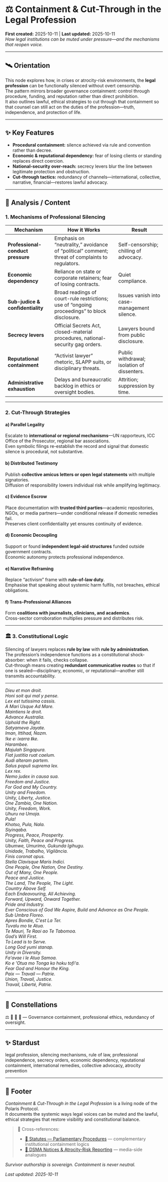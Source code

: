 # ⚖️ Containment & Cut-Through in the Legal Profession  
**First created:** 2025-10-11 | **Last updated:** 2025-10-11  
*How legal institutions can be muted under pressure—and the mechanisms that reopen voice.*

---

## 🛰️ Orientation  
This node explores how, in crises or atrocity-risk environments, the **legal profession** can be functionally silenced without overt censorship.  
The pattern mirrors broader governance containment: control through procedure, funding, and reputation rather than direct prohibition.  
It also outlines lawful, ethical strategies to cut through that containment so that counsel can still act on the duties of the profession—truth, independence, and protection of life.

---

## ✨ Key Features  
- **Procedural containment:** silence achieved via rule and convention rather than decree.  
- **Economic & reputational dependency:** fear of losing clients or standing replaces direct coercion.  
- **National-security over-reach:** secrecy levers blur the line between legitimate protection and obstruction.  
- **Cut-through tactics:** redundancy of channels—international, collective, narrative, financial—restores lawful advocacy.

---

## 🪼 Analysis / Content  

### 1. Mechanisms of Professional Silencing  

| Mechanism | How it Works | Result |
|------------|--------------|--------|
| **Professional-conduct pressure** | Emphasis on “neutrality,” avoidance of “political” comment; threat of complaints to regulators. | Self-censorship; chilling of advocacy. |
| **Economic dependency** | Reliance on state or corporate retainers; fear of losing contracts. | Quiet compliance. |
| **Sub-judice & confidentiality** | Broad readings of court-rule restrictions; use of “ongoing proceedings” to block disclosure. | Issues vanish into case-management silence. |
| **Secrecy levers** | Official Secrets Act, closed-material procedures, national-security gag orders. | Lawyers bound from public disclosure. |
| **Reputational containment** | “Activist lawyer” rhetoric, SLAPP suits, or disciplinary threats. | Public withdrawal; isolation of dissenters. |
| **Administrative exhaustion** | Delays and bureaucratic backlog in ethics or oversight bodies. | Attrition; suppression by time. |

---

### 2. Cut-Through Strategies  

#### a) Parallel Legality  
Escalate to **international or regional mechanisms**—UN rapporteurs, ICC Office of the Prosecutor, regional bar associations.  
Even symbolic filings re-establish the record and signal that domestic silence is procedural, not substantive.

#### b) Distributed Testimony  
Publish **collective amicus letters or open legal statements** with multiple signatories.  
Diffusion of responsibility lowers individual risk while amplifying legitimacy.

#### c) Evidence Escrow  
Place documentation with **trusted third parties**—academic repositories, NGOs, or media partners—under conditional release if domestic remedies fail.  
Preserves client confidentiality yet ensures continuity of evidence.

#### d) Economic Decoupling  
Support or found **independent legal-aid structures** funded outside government contracts.  
Economic autonomy protects professional independence.

#### e) Narrative Reframing  
Replace “activism” frame with **rule-of-law duty**.  
Emphasise that speaking about systemic harm fulfils, not breaches, ethical obligations.

#### f) Trans-Professional Alliances  
Form **coalitions with journalists, clinicians, and academics**.  
Cross-sector corroboration multiplies pressure and distributes risk.

---

### 🏛️ 3. Constitutional Logic  
Silencing of lawyers replaces **rule by law** with **rule by administration**.  
The profession’s independence functions as a constitutional shock-absorber: when it fails, checks collapse.  
Cut-through means creating **redundant communicative routes** so that if one is sealed—disciplinary, economic, or reputational—another still transmits accountability.

---

*Dieu et mon droit.*  
*Honi soit qui mal y pense.*  
*Lex est tutissima cassis.*  
*A Mari Usque Ad Mare.*  
*Maintiens le droit.*  
*Advance Australia.*  
*Uphold the Right.*  
*Satyameva Jayate.*  
*Iman, Ittihad, Nazm.*  
*ǃke e꞉ ǀxarra ǁke.*  
*Harambee.*  
*Majulah Singapura.*  
*Fiat justitia ruat caelum.*  
*Audi alteram partem.*  
*Salus populi suprema lex.*  
*Lex rex.*  
*Nemo judex in causa sua.*  
*Freedom and Justice.*  
*For God and My Country.*  
*Unity and Freedom.*  
*Unity, Liberty, Justice.*  
*One Zambia, One Nation.*  
*Unity, Freedom, Work.*  
*Uhuru na Umoja.*  
*Pula!*  
*Khotso, Pula, Nala.*  
*Siyinqaba.*  
*Progress, Peace, Prosperity.*  
*Unity, Faith, Peace and Progress.*  
*Ubumwe, Umurimo, Gukunda Igihugu.*  
*Unidade, Trabalho, Vigilância.*  
*Finis coronat opus.*  
*Stella Clavisque Maris Indici.*  
*One People, One Nation, One Destiny.*  
*Out of Many, One People.*  
*Peace and Justice.*  
*The Land, The People, The Light.*  
*Country Above Self.*  
*Each Endeavouring, All Achieving.*  
*Forward, Upward, Onward Together.*  
*Pride and Industry.*  
*Ever Conscious of God We Aspire, Build and Advance as One People.*  
*Sub Umbra Floreo.*  
*Apres Bondie, C'est La Ter.*  
*Tuvalu mo te Atua.*  
*Te Mauri, Te Raoi ao Te Tabomoa.*  
*God’s Will First.*  
*To Lead is to Serve.*  
*Long God yumi stanap.*  
*Unity in Diversity.*  
*Fa'avae i le Atua Samoa.*  
*Ko e 'Otua mo Tonga ko hoku tofi'a.*  
*Fear God and Honour the King.*  
*Paix — Travail — Patrie.*  
*Union, Travail, Justice.*  
*Travail, Liberté, Patrie.*

---

## 🌌 Constellations  
⚖️ 📜 🧠 🔮 — Governance containment, professional ethics, redundancy of oversight.

---

## ✨ Stardust  
legal profession, silencing mechanisms, rule of law, professional independence, secrecy orders, economic dependency, reputational containment, international remedies, collective advocacy, atrocity prevention  

---

## 🏮 Footer  

*Containment & Cut-Through in the Legal Profession* is a living node of the Polaris Protocol.  
It documents the systemic ways legal voices can be muted and the lawful, ethical strategies that restore visibility and constitutional balance.  

> 📡 Cross-references:
> 
> - [📜 Statutes — Parliamentary Procedures](../📜_Statutes/README.md) — complementary institutional containment logics  
> - [📰 DSMA Notices & Atrocity-Risk Reporting](../📺_Money_Talks_Media/📰_dsma_notices_and_atrocity_risk_reporting.mdmd) — media-side analogues  


*Survivor authorship is sovereign. Containment is never neutral.*  

_Last updated: 2025-10-11_
